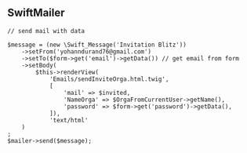 ## SwiftMailer

    // send mail with data

    $message = (new \Swift_Message('Invitation Blitz'))
        ->setFrom('yohanndurand76@gmail.com')
        ->setTo($form->get('email')->getData()) // get email from form
        ->setBody(
            $this->renderView(
                'Emails/sendInviteOrga.html.twig',
                [
                    'mail' => $invited,
                    'NameOrga' => $OrgaFromCurrentUser->getName(),
                    'password' => $form->get('password')->getData(),
                ]),
                'text/html'
        )
    ;
    $mailer->send($message);
